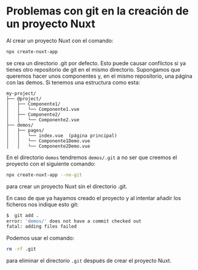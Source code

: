 # Problemas con git en la creación de un proyecto Nuxt

Al crear un proyecto Nuxt con el comando:

``` sh
npx create-nuxt-app
```

se crea un directorio .git por defecto. Esto puede causar conflictos si ya tienes otro repositorio de git en el mismo directorio. Supongamos que queremos hacer unos componentes y, en el mismo repositorio, una página con las demos. Si tenemos una estructura como esta:

```
my-project/
├── @project/
│   ├── Componente1/
│   │   └── Componente1.vue
│   ├── Componente2/
│   │   └── Componente2.vue
├── demos/
│   ├── pages/
│   │   └── index.vue  (página principal)
│   │   └── Componente1Demo.vue
│   │   └── Componente2Demo.vue
```

En el directorio `demos` tendremos `demos/.git` a no ser que creemos el proyecto con el siguiente comando:

``` sh
npx create-nuxt-app --no-git
```

para crear un proyecto Nuxt sin el directorio .git.

En caso de que ya hayamos creado el proyecto y al intentar añadir los ficheros nos indique esto git:

``` sh
$  git add .
error: 'demos/' does not have a commit checked out
fatal: adding files failed
```

Podemos usar el comando:

``` sh
rm -rf .git
```

para eliminar el directorio `.git` después de crear el proyecto Nuxt.
